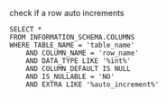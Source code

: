 
check if a row auto increments

```mysql
SELECT *
FROM INFORMATION_SCHEMA.COLUMNS
WHERE TABLE_NAME = 'table_name'
	AND COLUMN_NAME = 'row_name'
	AND DATA_TYPE LIKE '%int%'
	AND COLUMN_DEFAULT IS NULL
	AND IS_NULLABLE = 'NO'
	AND EXTRA LIKE '%auto_increment%'
```